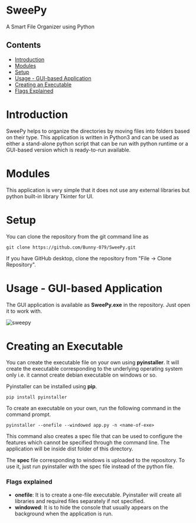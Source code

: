 # SweePy
A Smart File Organizer using Python

## Contents
- [Introduction](#introduction)
- [Modules](#modules)
- [Setup](#setup)
- [Usage - GUI-based Application](#usage---gui-based-application)
- [Creating an Executable](#creating-an-executable)
- [Flags Explained](#flags-explained)

# Introduction
SweePy helps to organize the directories by moving files into folders based on their type. This application is written in Python3 and can be used as either a stand-alone python script that can be run with python runtime or a GUI-based version which is ready-to-run available.

# Modules
This application is very simple that it does not use any external libraries but python built-in library Tkinter for UI. 

# Setup
You can clone the repository from the git command line as

  ```shell
  git clone https://github.com/Bunny-079/SweePy.git
  ```
If you have GitHub desktop, clone the repository from "File -> Clone Repository".
 
# Usage - GUI-based Application
The GUI application is available as **SweePy.exe** in the repository. Just open it to work with.

![sweepy](https://github.com/Bunny-079/SweePy/blob/master/images/sweepy-main.PNG)

# Creating an Executable
You can create the executable file on your own using **pyinstaller**. It will create the executable corresponding to the underlying operating system only i.e. it cannot create debian executable on windows or so.

Pyinstaller can be installed using **pip**.

  ```
  pip install pyinstaller
  ```

To create an executable on your own, run the following command in the command prompt.

  ```
  pyinstaller --onefile --windowed app.py -n <name-of-exe>
  ```
 
 This command also creates a spec file that can be used to configure the features which cannot be specified through the command line.
 The application will be inside dist folder of this directory.
 
The **spec** file corresponding to windows is uploaded to the repository. To use it, just run pyinstaller with the spec file instead of the python file.
 
 ### Flags explained
 - **onefile**: It is to create a one-file executable. Pyinstaller will create all libraries and required files separately if not specified.
 - **windowed**: It is to hide the console that usually appears on the background when the application is run.


